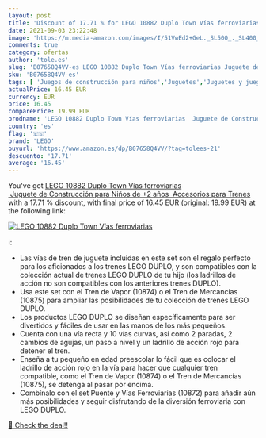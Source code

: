 ```yaml
---
layout: post
title: 'Discount of 17.71 % for LEGO 10882 Duplo Town Vías ferroviarias '
date: 2021-09-03 23:22:48
image: 'https://m.media-amazon.com/images/I/51VwEd2+GeL._SL500_._SL400_.jpg'
comments: true
category: ofertas
author: 'tole.es'
slug: 'B07658Q4VV-es LEGO 10882 Duplo Town Vías ferroviarias Juguete de...'
sku: 'B07658Q4VV-es'
tags: [ 'Juegos de construcción para niños','Juguetes','Juguetes y juegos','Sets de construcción','lego', ]
actualPrice: 16.45 EUR
currency: EUR
price: 16.45
comparePrice: 19.99 EUR
prodname: 'LEGO 10882 Duplo Town Vías ferroviarias  Juguete de Construcción para Niños de +2 años  Accesorios para Trenes'
country: 'es'
flag: '🇪🇸'
brand: 'LEGO'
buyurl: 'https://www.amazon.es/dp/B07658Q4VV/?tag=tolees-21'
descuento: '17.71'
average: '16.45'
---
```


You've got [LEGO 10882 Duplo Town Vías ferroviarias  Juguete de Construcción para Niños de +2 años  Accesorios para Trenes](https://www.amazon.es/dp/B07658Q4VV/?tag=tolees-21) with a  17.71 % discount, with final price of 16.45 EUR (original: 19.99 EUR) at the following link:

[![LEGO 10882 Duplo Town Vías ferroviarias ](https://m.media-amazon.com/images/I/51VwEd2+GeL._SL500_._SL400_.jpg)](https://www.amazon.es/dp/B07658Q4VV/?tag=tolees-21)

ℹ️:

- Las vías de tren de juguete incluidas en este set son el regalo perfecto para los aficionados a los trenes LEGO DUPLO, y son compatibles con la colección actual de trenes LEGO DUPLO de tu hijo (los ladrillos de acción no son compatibles con los anteriores trenes DUPLO).
- Usa este set con el Tren de Vapor (10874) o el Tren de Mercancías (10875) para ampliar las posibilidades de tu colección de trenes LEGO DUPLO.
- Los productos LEGO DUPLO se diseñan específicamente para ser divertidos y fáciles de usar en las manos de los más pequeños.
- Cuenta con una vía recta y 10 vías curvas, así como 2 paradas, 2 cambios de agujas, un paso a nivel y un ladrillo de acción rojo para detener el tren.
- Enseña a tu pequeño en edad preescolar lo fácil que es colocar el ladrillo de acción rojo en la vía para hacer que cualquier tren compatible, como el Tren de Vapor (10874) o el Tren de Mercancías (10875), se detenga al pasar por encima.
- Combínalo con el set Puente y Vías Ferroviarias (10872) para añadir aún más posibilidades y seguir disfrutando de la diversión ferroviaria con LEGO DUPLO.

[🛒 Check the deal!!](https://www.amazon.es/dp/B07658Q4VV/?tag=tolees-21)
